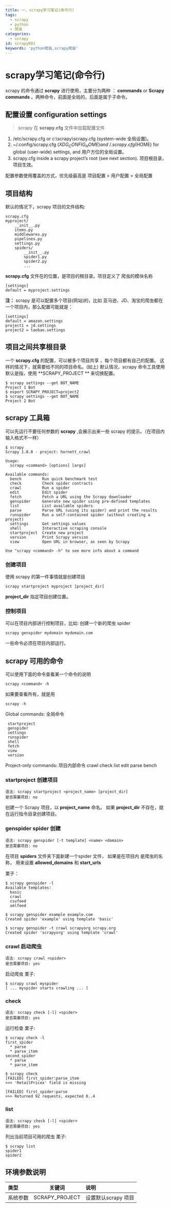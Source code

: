 ```yaml
---
title: 一、scrapy学习笔记(命令行)
tags:
  - scrapy 
  - python
  - 爬虫
categories:
  - scrapy
id: scrapy001
keywords: 'python爬虫,scrapy爬虫'
---
```


# scrapy学习笔记(命令行)

scrapy 的命令通过 **scrapy** 进行使用，主要分为两种 ： **commands** or **Scrapy commands** 。两种命令，前面是全局的，后面是属于子命令。

## 配置设置 configuration settings

> scrapy 在 **scrapy.cfg** 文件中加载配置文件
1. /etc/scrapy.cfg or c:\scrapy\scrapy.cfg (system-wide 全局设置)。
2. ~/.config/scrapy.cfg ($XDG_CONFIG_HOME) and ~/.scrapy.cfg ($HOME) for global (user-wide) settings, and 用户方位的全局设置。
3. scrapy.cfg inside a scrapy project’s root (see next section). 项目根目录，项目生效。

配置参数使用覆盖的方式，优先级最高是 项目配置 > 用户配置 > 全局配置

## 项目结构

默认的情况下，scrapy 项目的文件结构:

```
scrapy.cfg
myproject/
    __init__.py
    items.py
    middlewares.py
    pipelines.py
    settings.py
    spiders/
        __init__.py
        spider1.py
        spider2.py
        ...
```

**scrapy.cfg** 文件在的位置，是项目的根目录。项目定义了 爬虫的模块名称
```
[settings]
default = myproject.settings
```
**注：** scrapy 是可以配置多个项目(网站)的，比如 亚马逊、JD、淘宝的爬虫都在一个项目内，那么配置可能就是：  
```
[settings]
default = amazon.settings
project1 = jd.settings
project2 = taobao.settings
```

## 项目之间共享根目录
一个 **scrapy.cfg** 的配置，可以被多个项目共享 ，每个项目都有自己的配置。
这样的情况下，就需要给不同的项目命名。(如上)
默认情况，scrapy 命令工具使用默认是指，使用 **SCRAPY_PROJECT ** 来切换配置。

```
$ scrapy settings --get BOT_NAME
Project 1 Bot
$ export SCRAPY_PROJECT=project2
$ scrapy settings --get BOT_NAME
Project 2 Bot
```

## scrapy 工具箱
可以先运行不要任何参数的 **scrapy** ,会展示出来一些 scrapy 的提示。（在项目内输入格式不一样）
```
$ scrapy
Scrapy 1.8.0 - project: hornett_crawl

Usage:
  scrapy <command> [options] [args]

Available commands:
  bench         Run quick benchmark test
  check         Check spider contracts
  crawl         Run a spider
  edit          Edit spider
  fetch         Fetch a URL using the Scrapy downloader
  genspider     Generate new spider using pre-defined templates
  list          List available spiders
  parse         Parse URL (using its spider) and print the results
  runspider     Run a self-contained spider (without creating a project)
  settings      Get settings values
  shell         Interactive scraping console
  startproject  Create new project
  version       Print Scrapy version
  view          Open URL in browser, as seen by Scrapy

Use "scrapy <command> -h" to see more info about a command
```

### 创建项目
使用 scrapy 的第一件事情就是创建项目
```
scrapy startproject myproject [project_dir]
```

**project_dir** 指定项目创建位置。

### 控制项目
可以在项目内部进行控制项目，比如: 创建一个新的爬虫 spider
```
scrapy genspider mydomain mydomain.com
```
一些命令必须在项目内部运行。

## scrapy 可用的命令
可以使用下面的命令查看某一个命令的说明

```
scrapy <command> -h
```
如果要查看所有，就是用

```
scrapy -h
```

Global commands: 全局命令

     startproject
     genspider
     settings
     runspider
     shell
     fetch
     view
     version

Project-only commands: 项目内部命令
     crawl
     check
     list
     edit
     parse
     bench

### startproject 创建项目
    语法: scrapy startproject <project_name> [project_dir]
    是否需要项目: no
创建一个 Scrapy 项目，以 **project_name** 命名。 如果 **project_dir** 不存在，就在运行指令目录创建项目。

### genspider spider 创建
    语法: scrapy genspider [-t template] <name> <domain>
    是否需要项目: no
在项目 **spiders** 文件夹下面新建一个spider 文件， 如果是在项目内 **<name>** 是爬虫的名称，**<domain>** 用来设置 **allowed_domains** 和 **start_urls** 

栗子：
```
$ scrapy genspider -l
Available templates:
  basic
  crawl
  csvfeed
  xmlfeed

$ scrapy genspider example example.com
Created spider 'example' using template 'basic'

$ scrapy genspider -t crawl scrapyorg scrapy.org
Created spider 'scrapyorg' using template 'crawl'
```

### crawl 启动爬虫
    语法: scrapy crawl <spider>
    是否需要项目: yes
启动爬虫
栗子:
```
$ scrapy crawl myspider
[ ... myspider starts crawling ... ]
```

### check
    语法: scrapy check [-l] <spider>
    是否需要项目: yes
运行检查
栗子:
```
$ scrapy check -l
first_spider
  * parse
  * parse_item
second_spider
  * parse
  * parse_item

$ scrapy check
[FAILED] first_spider:parse_item
>>> 'RetailPricex' field is missing

[FAILED] first_spider:parse
>>> Returned 92 requests, expected 0..4
```

### list
    语法: scrapy check [-l] <spider>
    是否需要项目: yes

列出当前项目可用的爬虫
栗子:
```
$ scrapy list
spider1
spider2
```




## 环境参数说明

|类型|关键词|说明|
|:-- | :---: | :------ |
|系统参数|SCRAPY_PROJECT|设置默认scrapy 项目|

